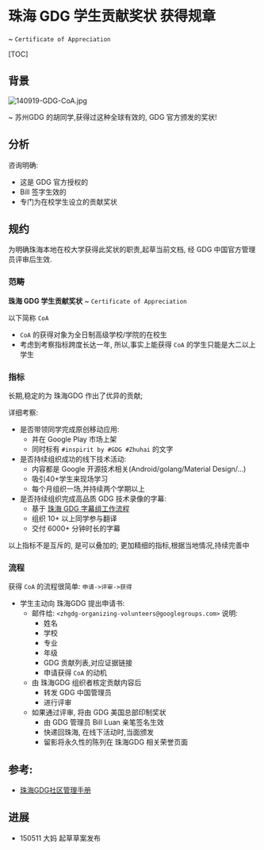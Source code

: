 # 珠海 GDG 学生贡献奖状 获得规章
~ `Certificate of Appreciation`

[TOC]

## 背景

![140919-GDG-CoA.jpg](http://zoomq.qiniudn.com/ZHGDG/140919-GDG-CoA.jpg)

~ 苏州GDG 的胡同学,获得过这种全球有效的, GDG 官方颁发的奖状!

## 分析

咨询明确:

- 这是 GDG 官方授权的
- Bill 签字生效的
- 专门为在校学生设立的贡献奖状

## 规约
为明确珠海本地在校大学获得此奖状的职责,起草当前文档,
经 GDG 中国官方管理员评审后生效.

### 范畴
**珠海 GDG 学生贡献奖状** ~ `Certificate of Appreciation` 

以下简称 `CoA`


- `CoA` 的获得对象为全日制高级学校/学院的在校生
- 考虑到考察指标跨度长达一年, 所以,事实上能获得 `CoA` 的学生只能是大二以上学生

### 指标

长期,稳定的为 珠海GDG 作出了优异的贡献;

详细考察:

- 是否带领同学完成原创移动应用:
    + 并在 Google Play 市场上架
    + 同时标有 `#inspirit by #GDG #Zhuhai` 的文字
- 是否持续组织成功的线下技术活动:
    + 内容都是 Google 开源技术相关(Android/golang/Material Design/...)
    + 吸引40+学生来现场学习
    + 每个月组织一场,并持续两个学期以上
- 是否持续组织完成高品质 GDG 技术录像的字幕:
    + 基于 [珠海 GDG 字幕组工作流程](zhggdg-fansub)
    + 组织 10+ 以上同学参与翻译
    + 交付 6000+ 分钟时长的字幕


以上指标不是互斥的, 是可以叠加的; 更加精细的指标,根据当地情况,持续完善中

### 流程

获得 `CoA` 的流程很简单: `申请->评审->获得`

- 学生主动向 珠海GDG 提出申请书:
    + 邮件给: `<zhgdg-organizing-volunteers@googlegroups.com>` 说明:
        * 姓名
        * 学校
        * 专业
        * 年级
        * GDG 贡献列表,对应证据链接
        * 申请获得 `CoA` 的动机
    + 由 珠海GDG 组织者核定贡献内容后
        * 转发 GDG 中国管理员
        * 进行评审
    + 如果通过评审, 将由 GDG 美国总部印制奖状
        * 由 GDG 管理员 Bill Luan 亲笔签名生效
        * 快递回珠海, 在线下活动时,当面颁发
        * 留影将永久性的陈列在 珠海GDG 相关荣誉页面

## 参考:

- [珠海GDG社区管理手册](http://blog.zhgdg.org/2013-04/zhgdg-org-manual/)

## 进展

- 150511 大妈 起草草案发布


